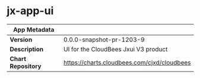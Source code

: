 # jx-app-ui

|App Metadata||
|---|---|
| **Version** | 0.0.0-snapshot-pr-1203-9 |
| **Description** | UI for the CloudBees Jxui V3 product |
| **Chart Repository** | https://charts.cloudbees.com/cjxd/cloudbees |
